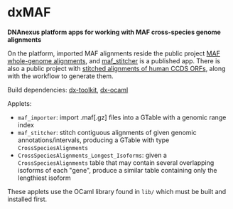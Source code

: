 # dxMAF

**DNAnexus platform apps for working with MAF cross-species genome alignments**

On the platform, imported MAF alignments reside the public project [MAF whole-genome alignments](https://platform.dnanexus.com/projects/B4Kb8P99KQQ1k0F3Qj2002k9/data/), and [maf_stitcher](https://platform.dnanexus.com/app/maf_stitcher) is a published app. There is also a public project with [stitched alignments of human CCDS ORFs](https://platform.dnanexus.com/projects/B67F658fZ7JX4k0vJxjQ01XZ/data), along with the workflow to generate them.

Build dependencies: [dx-toolkit](http://wiki.dnanexus.com/Downloads), [dx-ocaml](https://github.com/mlin/dx-ocaml)

Applets:

* ``maf_importer``: import .maf[.gz] files into a GTable with a genomic range index
* ``maf_stitcher``: stitch contiguous alignments of given genomic annotations/intervals, producing a GTable with type ``CrossSpeciesAlignments``
* ``CrossSpeciesAlignments_Longest_Isoforms``: given a ``CrossSpeciesAlignments`` table that may contain several overlapping isoforms of each "gene", produce a similar table containing only the lengthiest isoform

These applets use the OCaml library found in ``lib/`` which must be built and installed first.

